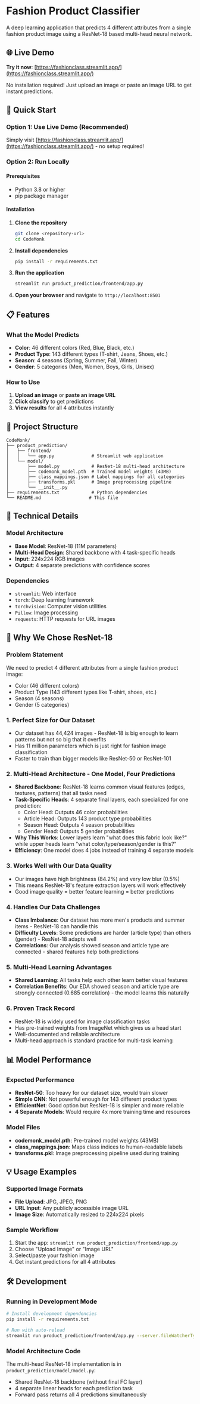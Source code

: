 # Fashion Product Classifier

A deep learning application that predicts 4 different attributes from a single fashion product image using a ResNet-18 based multi-head neural network.

## 🌐 Live Demo

**Try it now**: [https://fashionclass.streamlit.app/](https://fashionclass.streamlit.app/)

No installation required! Just upload an image or paste an image URL to get instant predictions.

## 🚀 Quick Start

### Option 1: Use Live Demo (Recommended)
Simply visit [https://fashionclass.streamlit.app/](https://fashionclass.streamlit.app/) - no setup required!

### Option 2: Run Locally

#### Prerequisites
- Python 3.8 or higher
- pip package manager

#### Installation

1. **Clone the repository**
   ```bash
   git clone <repository-url>
   cd CodeMonk
   ```

2. **Install dependencies**
   ```bash
   pip install -r requirements.txt
   ```

3. **Run the application**
   ```bash
   streamlit run product_prediction/frontend/app.py
   ```

4. **Open your browser** and navigate to `http://localhost:8501`

## 📋 Features

### What the Model Predicts
- **Color**: 46 different colors (Red, Blue, Black, etc.)
- **Product Type**: 143 different types (T-shirt, Jeans, Shoes, etc.)
- **Season**: 4 seasons (Spring, Summer, Fall, Winter)
- **Gender**: 5 categories (Men, Women, Boys, Girls, Unisex)

### How to Use
1. **Upload an image** or **paste an image URL**
2. **Click classify** to get predictions
3. **View results** for all 4 attributes instantly

## 📁 Project Structure

```
CodeMonk/
├── product_prediction/
│   ├── frontend/
│   │   └── app.py              # Streamlit web application
│   └── model/
│       ├── model.py            # ResNet-18 multi-head architecture
│       ├── codemonk_model.pth  # Trained model weights (43MB)
│       ├── class_mappings.json # Label mappings for all categories
│       ├── transforms.pkl      # Image preprocessing pipeline
│       └── __init__.py
├── requirements.txt            # Python dependencies
└── README.md                  # This file
```

## 🔧 Technical Details

### Model Architecture
- **Base Model**: ResNet-18 (11M parameters)
- **Multi-Head Design**: Shared backbone with 4 task-specific heads
- **Input**: 224x224 RGB images
- **Output**: 4 separate predictions with confidence scores

### Dependencies
- `streamlit`: Web interface
- `torch`: Deep learning framework
- `torchvision`: Computer vision utilities
- `Pillow`: Image processing
- `requests`: HTTP requests for URL images

## 🎯 Why We Chose ResNet-18

### Problem Statement
We need to predict 4 different attributes from a single fashion product image:
- Color (46 different colors)
- Product Type (143 different types like T-shirt, shoes, etc.)
- Season (4 seasons)
- Gender (5 categories)

### 1. **Perfect Size for Our Dataset**
- Our dataset has 44,424 images - ResNet-18 is big enough to learn patterns but not so big that it overfits
- Has 11 million parameters which is just right for fashion image classification
- Faster to train than bigger models like ResNet-50 or ResNet-101

### 2. **Multi-Head Architecture - One Model, Four Predictions**
- **Shared Backbone**: ResNet-18 learns common visual features (edges, textures, patterns) that all tasks need
- **Task-Specific Heads**: 4 separate final layers, each specialized for one prediction:
  - Color Head: Outputs 46 color probabilities
  - Article Head: Outputs 143 product type probabilities  
  - Season Head: Outputs 4 season probabilities
  - Gender Head: Outputs 5 gender probabilities
- **Why This Works**: Lower layers learn "what does this fabric look like?" while upper heads learn "what color/type/season/gender is this?"
- **Efficiency**: One model does 4 jobs instead of training 4 separate models

### 3. **Works Well with Our Data Quality**
- Our images have high brightness (84.2%) and very low blur (0.5%)
- This means ResNet-18's feature extraction layers will work effectively
- Good image quality = better feature learning = better predictions

### 4. **Handles Our Data Challenges**
- **Class Imbalance**: Our dataset has more men's products and summer items - ResNet-18 can handle this
- **Difficulty Levels**: Some predictions are harder (article type) than others (gender) - ResNet-18 adapts well
- **Correlations**: Our analysis showed season and article type are connected - shared features help both predictions

### 5. **Multi-Head Learning Advantages**
- **Shared Learning**: All tasks help each other learn better visual features
- **Correlation Benefits**: Our EDA showed season and article type are strongly connected (0.685 correlation) - the model learns this naturally

### 6. **Proven Track Record**
- ResNet-18 is widely used for image classification tasks
- Has pre-trained weights from ImageNet which gives us a head start
- Well-documented and reliable architecture
- Multi-head approach is standard practice for multi-task learning

## 📊 Model Performance

### Expected Performance
- **ResNet-50**: Too heavy for our dataset size, would train slower
- **Simple CNN**: Not powerful enough for 143 different product types
- **EfficientNet**: Good option but ResNet-18 is simpler and more reliable
- **4 Separate Models**: Would require 4x more training time and resources

### Model Files
- **codemonk_model.pth**: Pre-trained model weights (43MB)
- **class_mappings.json**: Maps class indices to human-readable labels
- **transforms.pkl**: Image preprocessing pipeline used during training

## 💡 Usage Examples

### Supported Image Formats
- **File Upload**: JPG, JPEG, PNG
- **URL Input**: Any publicly accessible image URL
- **Image Size**: Automatically resized to 224x224 pixels

### Sample Workflow
1. Start the app: `streamlit run product_prediction/frontend/app.py`
2. Choose "Upload Image" or "Image URL"
3. Select/paste your fashion image
4. Get instant predictions for all 4 attributes

## 🛠️ Development

### Running in Development Mode
```bash
# Install development dependencies
pip install -r requirements.txt

# Run with auto-reload
streamlit run product_prediction/frontend/app.py --server.fileWatcherType poll
```

### Model Architecture Code
The multi-head ResNet-18 implementation is in `product_prediction/model/model.py`:
- Shared ResNet-18 backbone (without final FC layer)
- 4 separate linear heads for each prediction task
- Forward pass returns all 4 predictions simultaneously